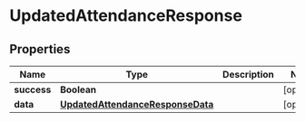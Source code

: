 

# UpdatedAttendanceResponse


## Properties

| Name | Type | Description | Notes |
|------------ | ------------- | ------------- | -------------|
|**success** | **Boolean** |  |  [optional] |
|**data** | [**UpdatedAttendanceResponseData**](UpdatedAttendanceResponseData.md) |  |  [optional] |



